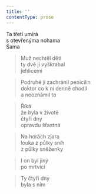```yaml
---
title: ''
contentType: prose
---
```


  

Ta třetí umírá  
s otevřenýma nohama  
Sama

> Muž nechtěl děti  
> ty dvě jí vyškrabal  
> jehlicemi

> Podruhé ji zachránil penicilin  
> doktor co k ní denně chodil  
> a neoznámil to

> Říká  
> že byla v životě  
> čtyři dny  
> opravdu šťastná

> Na horách zjara  
> louka z půlky sníh  
> z půlky sněženky

> I on byl jiný  
> po mrtvici

> Ty čtyři dny  
> byla s ním
